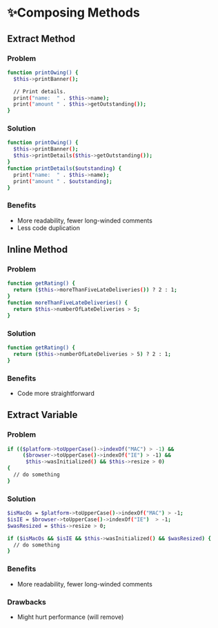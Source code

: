 # ✨Composing Methods
## Extract Method
### Problem
```sh
function printOwing() {
  $this->printBanner();

  // Print details.
  print("name:  " . $this->name);
  print("amount " . $this->getOutstanding());
}
```
### Solution
```sh
function printOwing() {
  $this->printBanner();
  $this->printDetails($this->getOutstanding());
}
function printDetails($outstanding) {
  print("name:  " . $this->name);
  print("amount " . $outstanding);
}
```
### Benefits
- More readability, fewer long-winded comments
- Less code duplication

## Inline Method
### Problem
```sh
function getRating() {
  return ($this->moreThanFiveLateDeliveries()) ? 2 : 1;
}
function moreThanFiveLateDeliveries() {
  return $this->numberOfLateDeliveries > 5;
}
```
### Solution
```sh
function getRating() {
  return ($this->numberOfLateDeliveries > 5) ? 2 : 1;
}
```
### Benefits
- Code more straightforward

## Extract Variable
### Problem
```sh
if (($platform->toUpperCase()->indexOf("MAC") > -1) &&
     ($browser->toUpperCase()->indexOf("IE") > -1) &&
      $this->wasInitialized() && $this->resize > 0)
{
  // do something
}
```
### Solution
```sh
$isMacOs = $platform->toUpperCase()->indexOf("MAC") > -1;
$isIE = $browser->toUpperCase()->indexOf("IE")  > -1;
$wasResized = $this->resize > 0;

if ($isMacOs && $isIE && $this->wasInitialized() && $wasResized) {
  // do something
}
```
### Benefits
- More readability, fewer long-winded comments
### Drawbacks
- Might hurt performance (will remove)